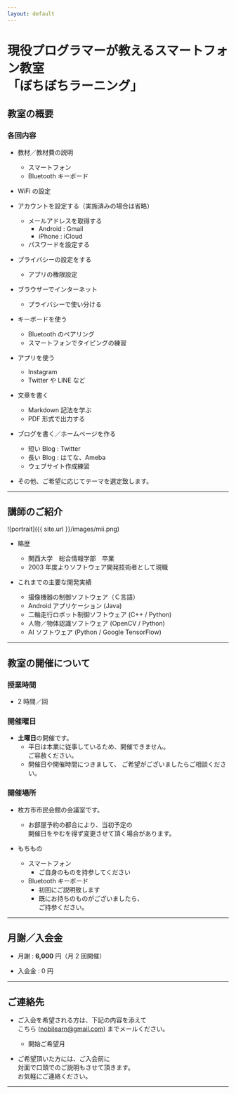 ```yaml
---
layout: default
---
```


# 現役プログラマーが教えるスマートフォン教室<br>「ぼちぼちラーニング」

## 教室の概要

### 各回内容

* 教材／教材費の説明
    * スマートフォン
    * Bluetooth キーボード

* WiFi の設定

* アカウントを設定する（実施済みの場合は省略）
    * メールアドレスを取得する
        * Android : Gmail
        * iPhone : iCloud
    * パスワードを設定する

* プライバシーの設定をする
    * アプリの権限設定

* ブラウザーでインターネット
    * プライバシーで使い分ける

* キーボードを使う
    * Bluetooth のペアリング
    * スマートフォンでタイピングの練習

* アプリを使う
    * Instagram
    * Twitter や LINE など

* 文章を書く
    * Markdown 記法を学ぶ
    * PDF 形式で出力する

* ブログを書く／ホームページを作る
    * 短い Blog : Twitter
    * 長い Blog : はてな、Ameba
    * ウェブサイト作成練習

* その他、ご希望に応じてテーマを選定致します。

---

## 講師のご紹介

![portrait]({{ site.url }}/images/mii.png)

* 略歴
	* 関西大学　総合情報学部　卒業
	* 2003 年度よりソフトウェア開発技術者として現職

* これまでの主要な開発実績
	* 撮像機器の制御ソフトウェア（Ｃ言語）
	* Android アプリケーション (Java)
	* 二輪走行ロボット制御ソフトウェア (C++ / Python)
	* 人物／物体認識ソフトウェア (OpenCV / Python)
	* AI ソフトウェア (Python / Google TensorFlow)

---

## 教室の開催について

### 授業時間

* 2 時間／回

### 開催曜日

* **土曜日**の開催です。
	* 平日は本業に従事しているため、開催できません。  
	ご容赦ください。
	* 開催日や開催時間につきまして、
	ご希望がございましたらご相談ください。

### 開催場所

* 枚方市市民会館の会議室です。
	* お部屋予約の都合により、当初予定の  
	開催日をやむを得ず変更させて頂く場合があります。

* もちもの
	* スマートフォン
		* ご自身のものを持参してください
	* Bluetooth キーボード
		* 初回にご説明致します
		* 既にお持ちのものがございましたら、  
		ご持参ください。

---

## 月謝／入会金

* 月謝 : **6,000** 円（月 2 回開催）

* 入会金 : 0 円

---

## ご連絡先

* ご入会を希望される方は、下記の内容を添えて  
こちら (nobilearn@gmail.com) までメールください。
	* 開始ご希望月

* ご希望頂いた方には、ご入会前に  
対面で口頭でのご説明もさせて頂きます。  
お気軽にご連絡ください。

---
